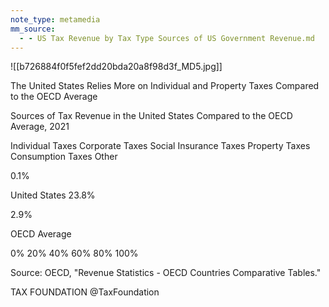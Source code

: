 ```yaml
---
note_type: metamedia
mm_source:
  - - US Tax Revenue by Tax Type Sources of US Government Revenue.md
---
```


![[b726884f0f5fef2dd20bda20a8f98d3f_MD5.jpg]]

The United States Relies More on Individual and Property Taxes
Compared to the OECD Average

Sources of Tax Revenue in the United States Compared to the OECD Average, 2021

Individual Taxes Corporate Taxes Social Insurance Taxes
Property Taxes Consumption Taxes Other

0.1%

United States 23.8%

2.9%

OECD Average

0% 20% 40% 60% 80% 100%

Source: OECD, "Revenue Statistics - OECD Countries Comparative Tables."

TAX FOUNDATION @TaxFoundation

